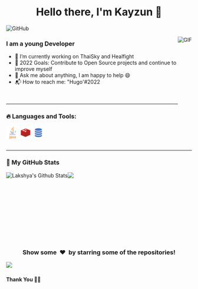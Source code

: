   
<p>
  <h1 align="center"><b>Hello there, I'm Kayzun 👋</b></h1>
</p>

![GitHub](https://komarev.com/ghpvc/?username=KayzunYT&style=plastic)
<br>

<img align="right" height="270px" alt="GIF" src="https://i.pinimg.com/originals/e4/26/70/e426702edf874b181aced1e2fa5c6cde.gif" />

### I am a young Developer
- 🔭 I’m currently working on ThaiSky and Healfight
- 🥅 2022 Goals: Contribute to Open Source projects and continue to improve myself
- 💬 Ask me about anything, I am happy to help :smile:
- 📬 How to reach me: "Hugo'#2022

<br>


---
### 🔥 Languages and Tools: 
<img align="left" alt="Java" width="35px" src="https://raw.githubusercontent.com/github/explore/80688e429a7d4ef2fca1e82350fe8e3517d3494d/topics/java/java.png" />
<img align="left" alt="Redis" width="35px" src="https://raw.githubusercontent.com/github/explore/80688e429a7d4ef2fca1e82350fe8e3517d3494d/topics/redis/redis.png" />
<img align="left" alt="SQL" width="35px" src="https://raw.githubusercontent.com/github/explore/80688e429a7d4ef2fca1e82350fe8e3517d3494d/topics/sql/sql.png" />

<br>
<br>
<br>

---
### 🔴 My GitHub Stats

  <img align="left" src="https://github-readme-stats.vercel.app/api?username=KayzunYT&show_icons=true&title_color=fff&icon_color=79ff97&text_color=efefef&bg_color=24292e" alt="Lakshya's Github Stats">

  <img align="left" src="https://github-readme-stats.vercel.app/api/top-langs/?username=KayzunYT&show_icons=true&hide_border=true&theme=radical">

</br></br></br></br></br></br></br></br></br>

<br>

<div align="center">
<h3 align="center">Show some &nbsp;❤️&nbsp; by starring some of the repositories!</h3>
</div><img src="https://github.com/punitkmryh/punitkmryh/blob/master/wave.svg" />

#### Thank You 🙏🏼


<!--[website]: -->
[twitter]: https://twitter.com/KayzunEnY
